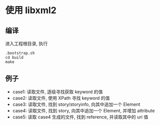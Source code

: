 # 使用 libxml2

## 编译
进入工程根目录, 执行
```
.bootstrap.sh
cd build
make
```

## 例子
* case1: 读取文件, 逐级寻找获取 keyword 的值
* case2: 读取文件, 使用 XPath 寻找 keyword 的值
* case3: 读取文件, 找到 story/storyinfo, 向其中追加一个 Element
* case4: 读取文件, 找到 story, 向其中追加一个 Element, 并增加 attribute
* case5: 读取 case4 生成的文件, 找到 reference, 并读取其中的 uri 值
